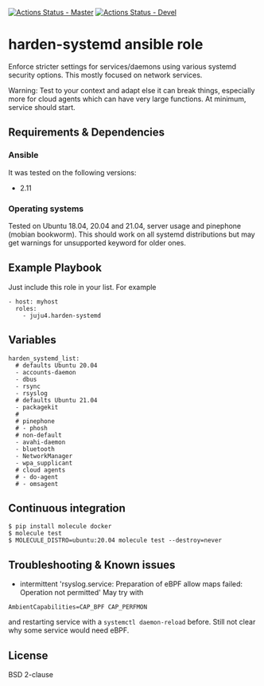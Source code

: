 [![Actions Status - Master](https://github.com/juju4/ansible-harden-systemd/workflows/AnsibleCI/badge.svg)](https://github.com/juju4/ansible-harden-systemd/actions?query=branch%3Amaster)
[![Actions Status - Devel](https://github.com/juju4/ansible-harden-systemd/workflows/AnsibleCI/badge.svg?branch=devel)](https://github.com/juju4/ansible-harden-systemd/actions?query=branch%3Adevel)

# harden-systemd ansible role

Enforce stricter settings for services/daemons using various systemd security options.
This mostly focused on network services.

Warning: Test to your context and adapt else it can break things, especially more for cloud agents which can have very large functions.
At minimum, service should start.

## Requirements & Dependencies

### Ansible
It was tested on the following versions:
 * 2.11

### Operating systems

Tested on Ubuntu 18.04, 20.04 and 21.04, server usage and pinephone (mobian bookworm).
This should work on all systemd distributions but may get warnings for unsupported keyword for older ones.

## Example Playbook

Just include this role in your list.
For example

```
- host: myhost
  roles:
    - juju4.harden-systemd
```

## Variables

```
harden_systemd_list:
  # defaults Ubuntu 20.04
  - accounts-daemon
  - dbus
  - rsync
  - rsyslog
  # defaults Ubuntu 21.04
  - packagekit
  # 
  # pinephone
  # - phosh
  # non-default
  - avahi-daemon
  - bluetooth
  - NetworkManager
  - wpa_supplicant
  # cloud agents
  # - do-agent
  # - omsagent
```

## Continuous integration

```
$ pip install molecule docker
$ molecule test
$ MOLECULE_DISTRO=ubuntu:20.04 molecule test --destroy=never
```

## Troubleshooting & Known issues

* intermittent 'rsyslog.service: Preparation of eBPF allow maps failed: Operation not permitted'
May try with
```
AmbientCapabilities=CAP_BPF CAP_PERFMON
```
and restarting service with a `systemctl daemon-reload` before.
Still not clear why some service would need eBPF.

## License

BSD 2-clause
